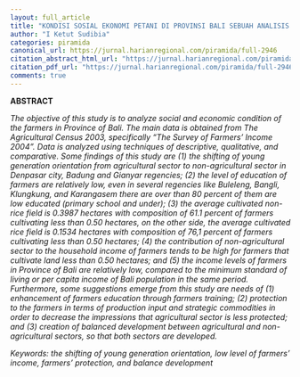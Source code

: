```yaml
---
layout: full_article
title: "KONDISI SOSIAL EKONOMI PETANI DI PROVINSI BALI SEBUAH ANALISIS DATA SEKUNDER BERDASARKAN HASIL SENSUS PERTANIAN 2003"
author: "I Ketut Sudibia"
categories: piramida
canonical_url: https://jurnal.harianregional.com/piramida/full-2946 
citation_abstract_html_url: "https://jurnal.harianregional.com/piramida/id-2946"
citation_pdf_url: "https://jurnal.harianregional.com/piramida/full-2946"  
comments: true
---
```


<p><span class="font0" style="font-weight:bold;">ABSTRACT</span></p>
<p><span class="font0" style="font-style:italic;">The objective of this study is to analyze social and economic condition of the farmers in Province of Bali. The main data is obtained from The Agricultural Census 2003, specifically “The Survey of Farmers’ Income 2004”. Data is analyzed using techniques of descriptive, qualitative, and comparative. Some findings of this study are (1) the shifting of young generation orientation from agricultural sector to non-agricultural sector in Denpasar city, Badung and Gianyar regencies; (2) the level of education of farmers are relatively low, even in several regencies like Buleleng, Bangli, Klungkung, and Karangasem there are over than 80 percent of them are low educated (primary school and under); (3) the average cultivated non-rice field is 0.3987 hectares with composition of 61.1 percent of farmers cultivating less than 0.50 hectares, on the other side, the average cultivated rice field is 0.1534 hectares with composition of 76,1 percent of farmers cultivating less than 0.50 hectares; (4) the contribution of non-agricultural sector to the household income of farmers tends to be high for farmers that cultivate land less than 0.50 hectares; and (5) the income levels of farmers in Province of Bali are relatively low, compared to the minimum standard of living or per capita income of Bali population in the same period. Furthermore, some suggestions emerge from this study are needs of (1) enhancement of farmers education through farmers training; (2) protection to the farmers in terms of production input and strategic commodities in order to decrease the impressions that agricultural sector is less protected; and (3) creation of balanced development between agricultural and non-agricultural sectors, so that both sectors are developed.</span></p>
<p><span class="font0" style="font-style:italic;">Keywords: the shifting of young generation orientation, low level of farmers’ income, farmers’ protection, and balance development</span></p>